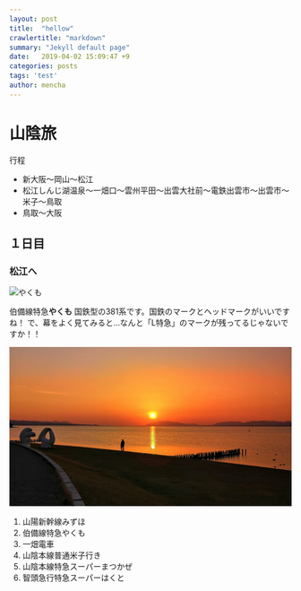 ```yaml
---
layout: post
title:  "hellow"
crawlertitle: "markdown"
summary: "Jekyll default page"
date:   2019-04-02 15:09:47 +9
categories: posts
tags: 'test'
author: mencha
---
```

# 山陰旅

行程

- 新大阪～岡山～松江
- 松江しんじ湖温泉～一畑口～雲州平田～出雲大社前～電鉄出雲市～出雲市～米子～鳥取
- 鳥取～大阪

## １日目

### 松江へ

![やくも](/yakumo.JPG)

伯備線特急**やくも**
国鉄型の381系です。国鉄のマークとヘッドマークがいいですね！
で、幕をよく見てみると…なんと「Ⅼ特急」のマークが残ってるじゃないですか！！

![夕日](assets/images/sunset.jpg)

1. 山陽新幹線みずほ
2. 伯備線特急やくも
3. 一畑電車
4. 山陰本線普通米子行き
5. 山陰本線特急スーパーまつかぜ
6. 智頭急行特急スーパーはくと
